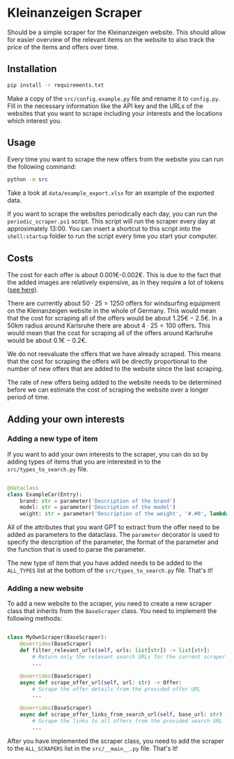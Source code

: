 # Kleinanzeigen Scraper

Should be a simple scraper for the Kleinanzeigen website. This should allow for easier overview of the relevant items on the website to also track the price of the items and offers over time.

## Installation

```bash
pip install -r requirements.txt
```

Make a copy of the `src/config.example.py` file and rename it to `config.py`. Fill in the necessary information like the API key and the URLs of the websites that you want to scrape including your interests and the locations which interest you.

## Usage

Every time you want to scrape the new offers from the website you can run the following command:

```bash
python -m src
```

Take a look at `data/example_export.xlsx` for an example of the exported data.

If you want to scrape the websites periodically each day, you can run the `periodic_scraper.ps1` script. This script will run the scraper every day at approximately 13:00. You can insert a shortcut to this script into the `shell:startup` folder to run the script every time you start your computer.

## Costs

The cost for each offer is about 0.001€-0.002€. This is due to the fact that the added images are relatively expensive, as in they require a lot of tokens ([see here](https://platform.openai.com/docs/guides/vision)).

There are currently about $50 \cdot 25=1250$ offers for windsurfing equipment on the Kleinanzeigen website in the whole of Germany. This would mean that the cost for scraping all of the offers would be about $1.25€-2.5€$. In a 50km radius around Karlsruhe there are about $4 \cdot 25=100$ offers. This would mean that the cost for scraping all of the offers around Karlsruhe would be about $0.1€-0.2€$.

We do not reevaluate the offers that we have already scraped. This means that the cost for scraping the offers will be directly proportional to the number of new offers that are added to the website since the last scraping.

The rate of new offers being added to the website needs to be determined before we can estimate the cost of scraping the website over a longer period of time.

## Adding your own interests

### Adding a new type of item

If you want to add your own interests to the scraper, you can do so by adding types of items that you are interested in to the `src/types_to_search.py` file.

```python

@dataclass
class ExampleCar(Entry):
    brand: str = parameter('Description of the brand')
    model: str = parameter('Description of the model')
    weight: str = parameter('Description of the weight', '#.#0', lambda x: parse_numeric(x.replace('kg', '').strip()))

```

All of the attributes that you want GPT to extract from the offer need to be added as parameters to the dataclass. The `parameter` decorator is used to specify the description of the parameter, the format of the parameter and the function that is used to parse the parameter.

The new type of item that you have added needs to be added to the `ALL_TYPES` list at the bottom of the `src/types_to_search.py` file. That's it!

### Adding a new website

To add a new website to the scraper, you need to create a new scraper class that inherits from the `BaseScraper` class. You need to implement the following methods:

```python

class MyOwnScraper(BaseScraper):
    @overrides(BaseScraper)
    def filter_relevant_urls(self, urls: list[str]) -> list[str]:
        # Return only the relevant search URLs for the current scraper
        ...

    @overrides(BaseScraper)
    async def scrape_offer_url(self, url: str) -> Offer:
        # Scrape the offer details from the provided offer URL
        ...

    @overrides(BaseScraper)
    async def scrape_offer_links_from_search_url(self, base_url: str) -> list[str]:
        # Scrape the links to all offers from the provided search URL
        ...

```

After you have implemented the scraper class, you need to add the scraper to the `ALL_SCRAPERS` list in the `src/__main__.py` file. That's it!
